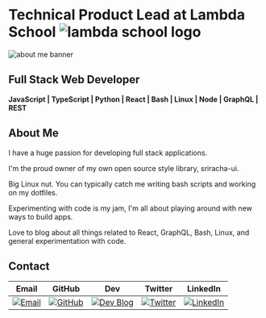 # Technical Product Lead at Lambda School ![lambda school logo](https://i.imgur.com/fLDbfDP.png)

![about me banner](https://i.imgur.com/0PP3oVh.png)

## Full Stack Web Developer

<!-- -------------------------------- -->

**JavaScript | TypeScript | Python | React | Bash | Linux | Node | GraphQL | REST**

<!-- -------------------------------- -->

<!-- ### [__Check out my blog!__](https://dev.to/jimmymcbride) -->

## About Me

I have a huge passion for developing full stack applications.

I'm the proud owner of my own open source style library, sriracha-ui.

Big Linux nut. You can typically catch me writing bash scripts and working on my dotfiles.

Experimenting with code is my jam, I'm all about playing around with new ways to build apps.

Love to blog about all things related to React, GraphQL, Bash, Linux, and general experimentation with code.

<!-- --- -->

## Contact

| Email                                                                    | GitHub                                                                        | Dev                                                                         | Twitter                                                                        | LinkedIn                                                                                            |
| ------------------------------------------------------------------------ | ----------------------------------------------------------------------------- | --------------------------------------------------------------------------- | ------------------------------------------------------------------------------ | --------------------------------------------------------------------------------------------------- |
| [![Email](https://i.imgur.com/YdWlWnH.png)](mailto:mcbride967@gmail.com) | [![GitHub](https://i.imgur.com/MgnhfQH.png)](https://github.com/JimmyMcBride) | [![Dev Blog](https://i.imgur.com/yQAfadu.png)](https://dev.to/jimmymcbride) | [![Twitter](https://i.imgur.com/3TdECz5.png)](https://twitter.com/McBride1105) | [![LinkedIn](https://i.imgur.com/ADGK3wr.png)](https://www.linkedin.com/in/jimmy-mcbride-183072b6/) |

